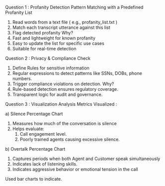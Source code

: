 Question 1 : Profanity Detection
Pattern Matching with a Predefined Profanity List
1. Read words from a text file ( e.g., profanity_list.txt )
2. Match each transcript utterance against this list
3. Flag detected profanity
Why?
1. Fast and lightweight for known profanity
2. Easy to update the list for specific use cases
3. Suitable for real-time detection

Question 2 : Privacy & Compliance Check
1. Define Rules for sensitive information
2. Regular expressions to detect patterns like SSNs, DOBs, phone numbers.
3. Trigger compliance violations on detection.
Why?
1. Rule-based detection ensures regulatory coverage.
2. Transparent logic for audit and governance.

Question 3 : Visualization Analysis
Metrics Visualized : 

a) Silence Percentage Chart
1. Measures how much of the conversation is silence
2. Helps evaluate:
   1. Call engagement level.
   2. Poorly trained agents causing excessive silence.

b) Overtalk Percentage Chart
1. Captures periods when both Agent and Customer speak simultaneously
2. Indicates lack of listening skills.
3. Indicates aggressive behavior or emotional tension in the call

Used bar charts to indicate.
